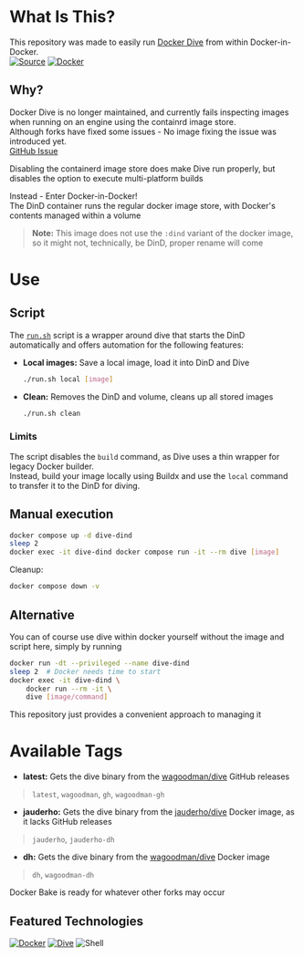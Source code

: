 # What Is This?
This repository was made to easily run [Docker Dive](https://github.com/wagoodman/dive) from within Docker-in-Docker.<br>
[![Source](https://img.shields.io/badge/Source-121011?style=for-the-badge&logo=github&logoColor=white)](https://github.com/DeanAyalon/docker-bind-init)
[![Docker](https://img.shields.io/badge/docker%20hub-1D63ED?style=for-the-badge&logo=docker&logoColor=white)](https://hub.docker.com/repository/docker/deanayalon/dive-dind)

## Why? 
Docker Dive is no longer maintained, and currently fails inspecting images when running on an engine using the containrd image store.<br>
Although forks have fixed some issues - No image fixing the issue was introduced yet.<br>
[GitHub Issue](https://github.com/wagoodman/dive/issues/534)

Disabling the containerd image store does make Dive run properly, but disables the option to execute multi-platform builds

Instead - Enter Docker-in-Docker!<br>
The DinD container runs the regular docker image store, with Docker's contents managed within a volume

> **Note:** This image does not use the `:dind` variant of the docker image, so it might not, technically, be DinD, proper rename will come

# Use
## Script
The [`run.sh`](./run.sh) script is a wrapper around dive that starts the DinD automatically and offers automation for the following features:
- **Local images:** Save a local image, load it into DinD and Dive
  ```sh
  ./run.sh local [image]
  ```
- **Clean:** Removes the DinD and volume, cleans up all stored images
  ```sh
  ./run.sh clean
  ```

### Limits
The script disables the `build` command, as Dive uses a thin wrapper for legacy Docker builder.<br>
Instead, build your image locally using Buildx and use the `local` command to transfer it to the DinD for diving.

## Manual execution
```sh
docker compose up -d dive-dind
sleep 2
docker exec -it dive-dind docker compose run -it --rm dive [image]
```

Cleanup:
```sh
docker compose down -v
```

## Alternative
You can of course use dive within docker yourself without the image and script here, simply by running
```sh
docker run -dt --privileged --name dive-dind
sleep 2  # Docker needs time to start
docker exec -it dive-dind \
    docker run --rm -it \
    dive [image/command]
```
This repository just provides a convenient approach to managing it

# Available Tags
- **latest:** Gets the dive binary from the [wagoodman/dive](https://github.com/wagoodman/dive/releases/latest) GitHub releases
> `latest`, `wagoodman`, `gh`, `wagoodman-gh`
- **jauderho:** Gets the dive binary from the [jauderho/dive](https://hub.docker.com/r/jauderho/dive) Docker image, as it lacks GitHub releases
> `jauderho`, `jauderho-dh`
- **dh:** Gets the dive binary from the [wagoodman/dive](https://hub.docker.com/r/wagoodman/dive) Docker image
> `dh`, `wagoodman-dh`

Docker Bake is ready for whatever other forks may occur

## Featured Technologies
[![Docker](https://img.shields.io/badge/docker-1D63ED?style=for-the-badge&logo=docker&logoColor=white)](https://hub.docker.com/repository/docker/deanayalon/dive-dind)
[![Dive](https://custom-icon-badges.demolab.com/badge/dive-10151a?style=for-the-badge&logoColor=white&logo=docker-container)](https://github.com/wagoodman/dive)
![Shell](https://img.shields.io/badge/shell-121011?style=for-the-badge&logo=gnu-bash&logoColor=white)